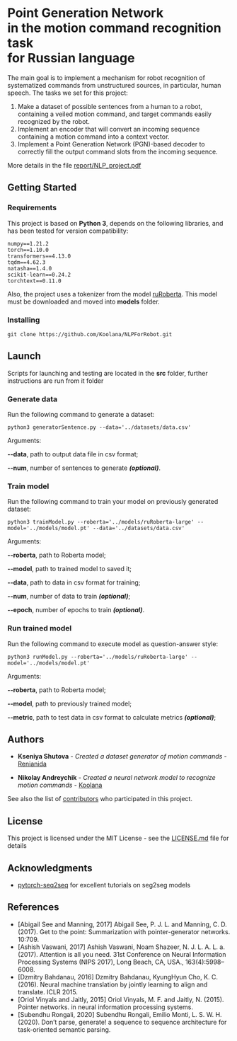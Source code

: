# Point Generation Network <br/> in the motion command recognition task <br/> for Russian language

The main goal is to implement a mechanism for robot recognition of systematized commands from unstructured sources, in particular, human speech.
The tasks we set for this project:
1. Make a dataset of possible sentences from a human to a robot, containing a veiled motion command, and target commands easily recognized by the robot.
2. Implement an encoder that will convert an incoming sequence containing a motion command into a context vector.
3. Implement a Point Generation Network (PGN)-based decoder to correctly fill the output command slots from the incoming sequence.

More details in the file [report/NLP_project.pdf](report/NLP_project.pdf)

## Getting Started

### Requirements

This project is based on **Python 3**, depends on the following libraries, and has been tested for version compatibility:

```
numpy==1.21.2
torch==1.10.0
transformers==4.13.0
tqdm==4.62.3
natasha==1.4.0
scikit-learn==0.24.2
torchtext==0.11.0
```

Also, the project uses a tokenizer from the model [ruRoberta](https://huggingface.co/sberbank-ai/ruRoberta-large). This model must be downloaded and moved into **models** folder. 

### Installing

```
git clone https://github.com/Koolana/NLPForRobot.git
```

## Launch

Scripts for launching and testing are located in the **src** folder, further instructions are run from it folder

### Generate data

Run the following command to generate a dataset: 

```
python3 generatorSentence.py --data='../datasets/data.csv'
```
Arguments:

**--data**, path to output data file in csv format;

**--num**, number of sentences to generate ***(optional)***.

### Train model

Run the following command to train your model on previously generated dataset:
```
python3 trainModel.py --roberta='../models/ruRoberta-large' --model='../models/model.pt' --data='../datasets/data.csv'
```
Arguments:

**--roberta**, path to Roberta model;

**--model**, path to trained model to saved it;

**--data**, path to data in csv format for training;

**--num**, number of data to train ***(optional)***;

**--epoch**, number of epochs to train ***(optional)***.

### Run trained model

Run the following command to execute model as question-answer style:
```
python3 runModel.py --roberta='../models/ruRoberta-large' --model='../models/model.pt'
```
Arguments:

**--roberta**, path to Roberta model;

**--model**, path to previously trained model;

**--metric**, path to test data in csv format to calculate metrics ***(optional)***;

## Authors

* **Kseniya Shutova** - *Created a dataset generator of motion commands* - [Renianida](https://github.com/Renianida)

* **Nikolay Andreychik** - *Created a neural network model to recognize motion commands* - [Koolana](https://github.com/Koolana)

See also the list of [contributors](https://github.com/Koolana/NLPForRobot/contributors) who participated in this project.

## License

This project is licensed under the MIT License - see the [LICENSE.md](LICENSE.md) file for details

## Acknowledgments

* [pytorch-seq2seq](https://github.com/bentrevett/pytorch-seq2seq) for excellent tutorials on seg2seg models 

## References

* [Abigail See and Manning, 2017] Abigail See, P. J. L. and Manning, C. D. (2017). Get to the point: Summarization with pointer-generator networks. 10:709.
* [Ashish Vaswani, 2017] Ashish Vaswani, Noam Shazeer, N. J. L. A. L. a. (2017). Attention is all you need. 31st Conference on Neural Information Processing Systems (NIPS 2017), Long Beach, CA, USA., 163(4):5998–6008.
* [Dzmitry Bahdanau, 2016] Dzmitry Bahdanau, KyungHyun Cho, K. C. (2016). Neural machine translation by jointly learning to align and translate. ICLR 2015.
* [Oriol Vinyals and Jaitly, 2015] Oriol Vinyals, M. F. and Jaitly, N. (2015). Pointer networks. in neural information processing systems.
* [Subendhu Rongali, 2020] Subendhu Rongali, Emilio Monti, L. S. W. H. (2020). Don’t parse, generate! a sequence to sequence architecture for task-oriented semantic parsing.

